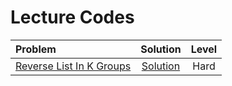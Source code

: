 # Lecture Codes

|  **Problem**  |  **Solution**  |  **Level**  |
|:--------------|:--------------:|:-----------:|
|  [Reverse List In K Groups](https://www.codingninjas.com/studio/problems/reverse-list-in-k-groups_983644)  |  [Solution]()  |  Hard  |